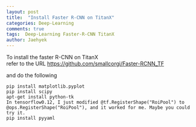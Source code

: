 ```yaml
---
layout: post
title:  "Install Faster R-CNN on TitanX"
categories: Deep-Learning
comments: true
tags:  Deep-Learning Faster-R-CNN TitanX
author: Jaehyek
---
```

To install the faster R-CNN on TitanX <br/>
refer to the URL <https://github.com/smallcorgi/Faster-RCNN_TF>

and do the following 

```
pip install matplotlib.pyplot
pip install scipy
apt-get install python-tk 
In tensorflow0.12, I just modified @tf.RegisterShape("RoiPool") to @ops.RegisterShape("RoiPool"), and it worked for me. Maybe you could try it.
pip install pyyaml
```


